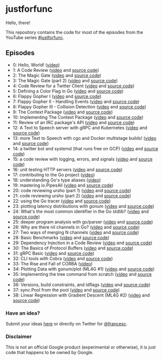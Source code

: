 # justforfunc

Hello, there!

This repository contains the code for most of the episodes from the YouTube
series [#justforfunc](http://youtube.com/c/justforfunc).

## Episodes

- 0: Hello, World! ([video](https://youtu.be/0NTKMKDsCTE?list=PL64wiCrrxh4Jisi7OcCJIUpguV_f5jGnZ))
- 1: A Code Review ([video](https://youtu.be/eIWFnNz8mF4?list=PL64wiCrrxh4Jisi7OcCJIUpguV_f5jGnZ) and [source code](https://github.com/philipithomas/iterscraper/pull/1))
- 2: The Magic Gate ([video](https://youtu.be/mTd3hHUy9OU?list=PL64wiCrrxh4Jisi7OcCJIUpguV_f5jGnZ) and [source code](02-magic-gate))
- 3: The Magic Gate (part 2) ([video](https://youtu.be/uIA1s3Rhpv8?list=PL64wiCrrxh4Jisi7OcCJIUpguV_f5jGnZ)  and [source code](02-magic-gate))
- 4: Code Review for a Twitter Client ([video](https://youtu.be/MnbMWNR_XZc?list=PL64wiCrrxh4Jisi7OcCJIUpguV_f5jGnZ) and [source code](https://gitlab.com/hackebrot/tweets/merge_requests/2))
- 5: Defining a Color Flag in Go ([video](https://youtu.be/4D506W1AjeM?list=PL64wiCrrxh4Jisi7OcCJIUpguV_f5jGnZ) and [source code](https://github.com/campoy/tools/tree/master/flags))
- 6: Flappy Gopher I ([video](https://youtu.be/aYkxFbd6luY?list=PL64wiCrrxh4Jisi7OcCJIUpguV_f5jGnZ) and [source code](https://github.com/campoy/flappy-gopher))
- 7: Flappy Gopher II - Handling Events ([video](https://youtu.be/tX_Fgt0gVbQ?list=PL64wiCrrxh4Jisi7OcCJIUpguV_f5jGnZ) and [source code](https://github.com/campoy/flappy-gopher))
- 8: Flappy Gopher III - Collision Detection ([video](https://youtu.be/jy9XKfYjtwE?list=PL64wiCrrxh4Jisi7OcCJIUpguV_f5jGnZ) and [source code](https://github.com/campoy/flappy-gopher))
- 9: The Context Package ([video](https://www.youtube.com/watch?v=LSzR0VEraWw&index=1&list=PL64wiCrrxh4Jisi7OcCJIUpguV_f5jGnZ) and [source code](09-context))
- 10: Implementing The Context Package ([video](https://youtu.be/8M90t0KvEDY?list=PL64wiCrrxh4Jisi7OcCJIUpguV_f5jGnZ) and [source code](10-contextimpl))
- 11: Review of an IRC package's API ([video](https://www.youtube.com/watch?v=nhElL62BSn0&index=12&list=PL64wiCrrxh4Jisi7OcCJIUpguV_f5jGnZ) and [source code](https://github.com/davidjpeacock/shelbot/pull/36))
- 12: A Text to Speech server with gRPC and Kubernetes ([video](https://www.youtube.com/watch?v=XaMr--wAuSI&index=12&list=PL64wiCrrxh4Jisi7OcCJIUpguV_f5jGnZ) and [source code](12-say-grpc))
- 13: more Text to Speech with cgo and Docker multistage builds! ([video](https://www.youtube.com/watch?v=yuW6BwOS8Eg&index=12&list=PL64wiCrrxh4Jisi7OcCJIUpguV_f5jGnZ) and [source code](13-flite-cgo))
- 14: a twitter bot and systemd (that runs free on GCP) ([video](https://www.youtube.com/watch?v=SQeAKSJH4vw&index=12&list=PL64wiCrrxh4Jisi7OcCJIUpguV_f5jGnZ) and [source code](14-twitterbot))
- 15: a code review with logging, errors, and signals ([video](https://www.youtube.com/watch?v=c5ufcpTGIJM&index=12&list=PL64wiCrrxh4Jisi7OcCJIUpguV_f5jGnZ) and [source code](15-logpipe))
- 16: unit testing HTTP servers ([video](https://www.youtube.com/watch?v=hVFEV-ieeew&index=12&list=PL64wiCrrxh4Jisi7OcCJIUpguV_f5jGnZ) and [source code](16-testing))
- 17: contributing to the Go project ([video](https://www.youtube.com/watch?v=DjZMKKfNVMc&index=12&list=PL64wiCrrxh4Jisi7OcCJIUpguV_f5jGnZ))
- 18: understanding Go's type aliases ([video](https://www.youtube.com/watch?v=Vg603e9C-Vg&index=12&list=PL64wiCrrxh4Jisi7OcCJIUpguV_f5jGnZ))
- 19: mastering io.PipesAll ([video](https://www.youtube.com/watch?v=LHZ2CAZE6Gs&index=12&list=PL64wiCrrxh4Jisi7OcCJIUpguV_f5jGnZ) and [source code](19-pipes))
- 20: code reviewing ursho (part 1) ([video](https://www.youtube.com/watch?v=SWKuYLqouIY&list=PL64wiCrrxh4Jisi7OcCJIUpguV_f5jGnZ&index=3) and [source code](https://github.com/douglasmakey/ursho/pull/2))
- 21: code reviewing ursho (part 2) ([video](https://www.youtube.com/watch?v=zBc338CZRpk&list=PL64wiCrrxh4Jisi7OcCJIUpguV_f5jGnZ&index=2) and [source code](https://github.com/douglasmakey/ursho/pull/2))
- 22: using the Go tracer ([video](https://www.youtube.com/watch?v=ySy3sR1LFCQ&list=PL64wiCrrxh4Jisi7OcCJIUpguV_f5jGnZ&index=1) and [source code](22-perf))
- 23: plotting latency distributions with gonum ([video](https://www.youtube.com/watch?v=77ZFKuMLkp4&feature=youtu.be&list=PL6) and [source code](23-plot))
- 24: What's the most common identifier in the Go stdlib? ([video](https://www.youtube.com/watch?v=k23xhJoTbI4&list=PL64wiCrrxh4Jisi7OcCJIUpguV_f5jGnZ) and [source code](24-go-ast))
- 25: deeper program analysis with go/parser ([video](https://www.youtube.com/watch?v=YRWCa84pykM&list=PL64wiCrrxh4Jisi7OcCJIUpguV_f5jGnZ) and [source code](25-go-parser))
- 26: Why are there nil channels in Go? ([video](https://youtu.be/t9bEg2A4jsw) and [source code](26-nil-chans))
- 27: Two ways of merging N channels ([video](https://youtu.be/B64hIRjNvLc) and [source code](27-merging-chans))
- 28: Basic Benchmarks ([video](https://youtu.be/2AulMm-hsdI) and [source code](27-merging-chans))
- 29: Dependency Injection in a Code Review ([video](https://youtu.be/ifBUfIb7kdo) and [source code](https://github.com/gerlacdt/db-key-value-store/pull/1))
- 30: The Basics of Protocol Buffers ([video](https://youtu.be/_jQ3i_fyqGA) and [source code](30-protobuf))
- 31: gRPC Basic ([video](https://youtu.be/uolTUtioIrc) and [source code](31-grpc))
- 32: CLI tools with Cobra ([video](https://youtu.be/WvWPGVKLvR4) and [source code](32-cobra))
- 33: The Rise and Fall of CORBA ([video](https://youtu.be/zgSZNCltUD0))
- 34: Plotting Data with gonum/plot (ML4G #1) ([video](https://youtu.be/ihP7lQivA6M) and [source code](34-gonum-plot))
- 35: Implementing the tree command from scratch ([video](https://youtu.be/XbKSssBftLM) and [source code](35-tree))
- 36: Versions, build constraints, and ldflags ([video](https://youtu.be/-XSlev-d7UY) and [source code](36-versions))
- 37: sync.Pool from the pool ([video](https://youtu.be/rfXSrgIGrKo) and [source code](37-sync-pool))
- 38: Linear Regression with Gradient Descent (ML4G #2) ([video](https://youtu.be/ZPd_fKyrX48) and [source code](38-linreg-vanilla))

### Have an idea?

Submit your ideas [here](http://form.justforfunc.com) or directly
on Twitter for [@francesc](https://twitter.com/francesc).

### Disclaimer

This is not an official Google product (experimental or otherwise), it is just
code that happens to be owned by Google.
